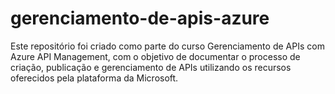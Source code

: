 # gerenciamento-de-apis-azure
Este repositório foi criado como parte do curso Gerenciamento de APIs com Azure API Management, com o objetivo de documentar o processo de criação, publicação e gerenciamento de APIs utilizando os recursos oferecidos pela plataforma da Microsoft.
